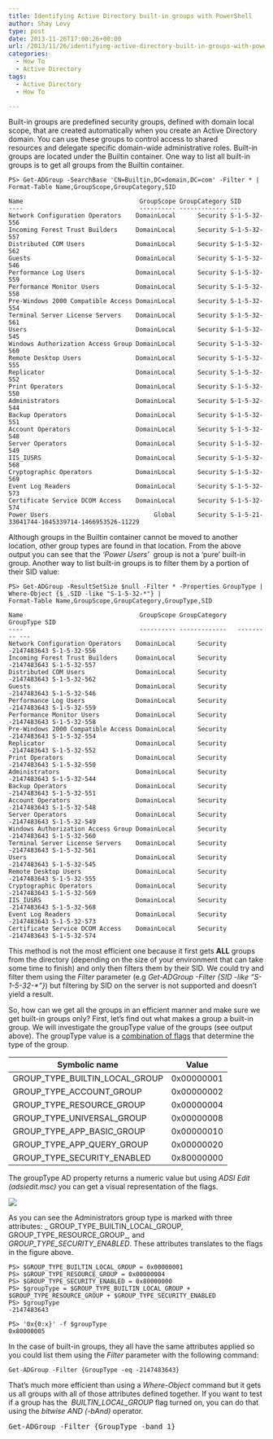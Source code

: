 ```yaml
---
title: Identifying Active Directory built-in groups with PowerShell
author: Shay Levy
type: post
date: 2013-11-26T17:00:26+00:00
url: /2013/11/26/identifying-active-directory-built-in-groups-with-powershell/
categories:
  - How To
  - Active Directory
tags:
  - Active Directory
  - How To

---
```

Built-in groups are predefined security groups, defined with domain local scope, that are created automatically when you create an Active Directory domain. You can use these groups to control access to shared resources and delegate specific domain-wide administrative roles. Built-in groups are located under the Builtin container. One way to list all built-in groups is to get all groups from the Builtin container.

```
PS> Get-ADGroup -SearchBase 'CN=Builtin,DC=domain,DC=com' -Filter * |
Format-Table Name,GroupScope,GroupCategory,SID

Name                                GroupScope GroupCategory SID
----                                ---------- ------------- ---
Network Configuration Operators    DomainLocal      Security S-1-5-32-556
Incoming Forest Trust Builders     DomainLocal      Security S-1-5-32-557
Distributed COM Users              DomainLocal      Security S-1-5-32-562
Guests                             DomainLocal      Security S-1-5-32-546
Performance Log Users              DomainLocal      Security S-1-5-32-559
Performance Monitor Users          DomainLocal      Security S-1-5-32-558
Pre-Windows 2000 Compatible Access DomainLocal      Security S-1-5-32-554
Terminal Server License Servers    DomainLocal      Security S-1-5-32-561
Users                              DomainLocal      Security S-1-5-32-545
Windows Authorization Access Group DomainLocal      Security S-1-5-32-560
Remote Desktop Users               DomainLocal      Security S-1-5-32-555
Replicator                         DomainLocal      Security S-1-5-32-552
Print Operators                    DomainLocal      Security S-1-5-32-550
Administrators                     DomainLocal      Security S-1-5-32-544
Backup Operators                   DomainLocal      Security S-1-5-32-551
Account Operators                  DomainLocal      Security S-1-5-32-548
Server Operators                   DomainLocal      Security S-1-5-32-549
IIS_IUSRS                          DomainLocal      Security S-1-5-32-568
Cryptographic Operators            DomainLocal      Security S-1-5-32-569
Event Log Readers                  DomainLocal      Security S-1-5-32-573
Certificate Service DCOM Access    DomainLocal      Security S-1-5-32-574
Power Users                             Global      Security S-1-5-21-33041744-1045339714-1466953526-11229
```

Although groups in the Builtin container cannot be moved to another location, other group types are found in that location. From the above output you can see that the _&#8216;Power Users&#8217;_  group is not a &#8216;pure&#8217; built-in group. Another way to list built-in groups is to filter them by a portion of their SID value:

```
PS> Get-ADGroup -ResultSetSize $null -Filter * -Properties GroupType |
Where-Object {$_.SID -like "S-1-5-32-*"} |
Format-Table Name,GroupScope,GroupCategory,GroupType,SID

Name                                GroupScope GroupCategory   GroupType SID
----                                ---------- -------------   --------- ---
Network Configuration Operators    DomainLocal      Security -2147483643 S-1-5-32-556
Incoming Forest Trust Builders     DomainLocal      Security -2147483643 S-1-5-32-557
Distributed COM Users              DomainLocal      Security -2147483643 S-1-5-32-562
Guests                             DomainLocal      Security -2147483643 S-1-5-32-546
Performance Log Users              DomainLocal      Security -2147483643 S-1-5-32-559
Performance Monitor Users          DomainLocal      Security -2147483643 S-1-5-32-558
Pre-Windows 2000 Compatible Access DomainLocal      Security -2147483643 S-1-5-32-554
Replicator                         DomainLocal      Security -2147483643 S-1-5-32-552
Print Operators                    DomainLocal      Security -2147483643 S-1-5-32-550
Administrators                     DomainLocal      Security -2147483643 S-1-5-32-544
Backup Operators                   DomainLocal      Security -2147483643 S-1-5-32-551
Account Operators                  DomainLocal      Security -2147483643 S-1-5-32-548
Server Operators                   DomainLocal      Security -2147483643 S-1-5-32-549
Windows Authorization Access Group DomainLocal      Security -2147483643 S-1-5-32-560
Terminal Server License Servers    DomainLocal      Security -2147483643 S-1-5-32-561
Users                              DomainLocal      Security -2147483643 S-1-5-32-545
Remote Desktop Users               DomainLocal      Security -2147483643 S-1-5-32-555
Cryptographic Operators            DomainLocal      Security -2147483643 S-1-5-32-569
IIS_IUSRS                          DomainLocal      Security -2147483643 S-1-5-32-568
Event Log Readers                  DomainLocal      Security -2147483643 S-1-5-32-573
Certificate Service DCOM Access    DomainLocal      Security -2147483643 S-1-5-32-574
```

This method is not the most efficient one because it first gets **ALL** groups from the directory (depending on the size of your environment that can take some time to finish) and only then filters them by their SID. We could try and filter them using the _Filter_ parameter (e.g _Get-ADGroup -Filter {SID -like &#8220;S-1-5-32-*&#8221;}_) but filtering by SID on the server is not supported and doesn&#8217;t yield a result.

So, how can we get all the groups in an efficient manner and make sure we get built-in groups only? First, let&#8217;s find out what makes a group a built-in group. We will investigate the groupType value of the groups (see output above). The groupType value is a [combination of flags][1] that determine the type of the group.

| Symbolic name                  | Value      |
| ------------------------------ | ---------- |
| GROUP_TYPE_BUILTIN_LOCAL_GROUP | 0x00000001 |
| GROUP_TYPE_ACCOUNT_GROUP       | 0x00000002 |
| GROUP_TYPE_RESOURCE_GROUP      | 0x00000004 |
| GROUP_TYPE_UNIVERSAL_GROUP     | 0x00000008 |
| GROUP_TYPE_APP_BASIC_GROUP     | 0x00000010 |
| GROUP_TYPE_APP_QUERY_GROUP     | 0x00000020 |
| GROUP_TYPE_SECURITY_ENABLED    | 0x80000000 |

The groupType AD property returns a numeric value but using _ADSI Edit (adsiedit.msc)_ you can get a visual representation of the flags.

![](/images/groupType.png)

As you can see the Administrators group type is marked with three attributes: _ GROUP\_TYPE\_BUILTIN\_LOCAL\_GROUP, GROUP\_TYPE\_RESOURCE_GROUP_, and _GROUP\_TYPE\_SECURITY_ENABLED_. These attributes translates to the flags in the figure above.

```
PS> $GROUP_TYPE_BUILTIN_LOCAL_GROUP = 0x00000001
PS> $GROUP_TYPE_RESOURCE_GROUP = 0x00000004
PS> $GROUP_TYPE_SECURITY_ENABLED = 0x80000000
PS> $groupType = $GROUP_TYPE_BUILTIN_LOCAL_GROUP + $GROUP_TYPE_RESOURCE_GROUP + $GROUP_TYPE_SECURITY_ENABLED
PS> $groupType
-2147483643

PS> '0x{0:x}' -f $groupType
0x80000005
```

In the case of built-in groups, they all have the same attributes applied so you could list them using the _Filter_ parameter with the following command:

```
Get-ADGroup -Filter {GroupType -eq -2147483643}
```


That&#8217;s much more efficient than using a _Where-Object_ command but it gets us all groups with all of those attributes defined together. If you want to test if a group has the  _BUILTIN\_LOCAL\_GROUP_ flag turned on, you can do that using the _bitwise AND (-bAnd)_ operator.

<pre class="brush: powershell; title: ; notranslate" title="">Get-ADGroup -Filter {GroupType -band 1}
</pre>

[1]: http://msdn.microsoft.com/en-us/library/cc223142.aspx